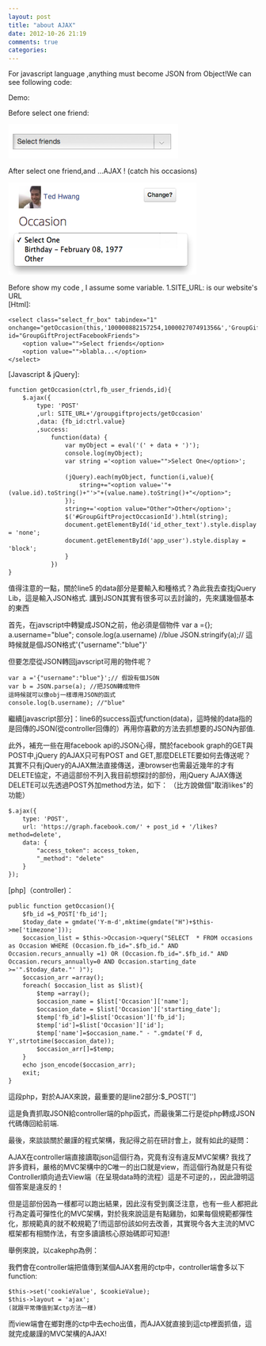 ```yaml
---
layout: post
title: "about AJAX"
date: 2012-10-26 21:19
comments: true
categories: 
---
```


For javascript language ,anything must become JSON from Object!We can see following code:

Demo:

Before select one friend:

<img src="/images/post_img/about_AJAX/1.png" />

After select one friend,and ...AJAX ! (catch his occasions)

<img src="/images/post_img/about_AJAX/2.png" />

Before show my code , I assume some variable.
	1.SITE_URL: is our website's URL
<br/>
\[Html\]:

	<select class="select_fr_box" tabindex="1" onchange="getOccasion(this,'100000882157254,100002707491356&','GroupGiftProjectFacebookFriends');" id="GroupGiftProjectFacebookFriends">
		<option value="">Select friends</option>
		<option value="">blabla...</option>
	</select>

\[Javascript & jQuery\]:

	function getOccasion(ctrl,fb_user_friends,id){
		$.ajax({
			type: 'POST'
			,url: SITE_URL+'/groupgiftprojects/getOccasion'
			,data: {fb_id:ctrl.value}
			,success:
				function(data) {
					var myObject = eval('(' + data + ')');
					console.log(myObject);
					var string ='<option value="">Select One</option>';
					
					(jQuery).each(myObject, function(i,value){
						string+="<option value='"+(value.id).toString()+"'>"+(value.name).toString()+"</option>";
					});
					string+='<option value="Other">Other</option>';
					$('#GroupGiftProjectOccasionId').html(string);
					document.getElementById('id_other_text').style.display = 'none';
					document.getElementById('app_user').style.display = 'block';
					}
				})
	}	

值得注意的一點，關於line5 的data部分是要輸入和種格式？為此我去查找jQuery Lib，這是輸入JSON格式.
講到JSON其實有很多可以去討論的，先來講幾個基本的東西

首先，在javscript中轉變成JSON之前，他必須是個物件
	var a ={};
	a.username="blue";
	console.log(a.username) //blue
	JSON.stringify(a);// 這時候就是個JSON格式'{"username":"blue"}'

但要怎麼從JSON轉回javscript可用的物件呢？

	var a ='{"username":"blue"}';// 假設有個JSON
	var b = JSON.parse(a); //把JSON轉成物件
	這時候就可以像obj一樣導用JSON的函式
	console.log(b.username); //"blue"

繼續[javascript部分]：line6的success函式function(data)，這時候的data指的是回傳的JSON(從controller回傳的）再用你喜歡的方法去抓想要的JSON內部值.

此外，補充一些在用facebook api的JSON心得，關於facebook graph的GET與POST中,jQuery 的AJAX只可有POST and GET,那麼DELETE要如何去傳送呢？
其實不只有jQuery的AJAX無法直接傳送，連browser也需最近幾年的才有DELETE協定，不過這部份不列入我目前想探討的部份，用jQuery AJAX傳送DELETE可以先透過POST外加method方法，如下：
（比方說做個"取消likes"的功能）

	$.ajax({
		type: 'POST',
		url: 'https://graph.facebook.com/' + post_id + '/likes?method=delete',
		data: {
			"access_token": access_token,
			"_method": "delete"
		}
	});

[php]（controller)：

	public function getOccasion(){
		$fb_id =$_POST['fb_id'];
		$today_date = gmdate('Y-m-d',mktime(gmdate("H")+$this->me['timezone']));
		$occasion_list = $this->Occasion->query("SELECT  * FROM occasions as Occasion WHERE (Occasion.fb_id=".$fb_id." AND Occasion.recurs_annually =1) OR (Occasion.fb_id=".$fb_id." AND Occasion.recurs_annually=0 AND Occasion.starting_date >='".$today_date."' )");
		$occasion_arr =array();
		foreach( $occasion_list as $list){
			$temp =array();
			$occasion_name = $list['Occasion']['name'];
			$occasion_date = $list['Occasion']['starting_date'];
			$temp['fb_id']=$list['Occasion']['fb_id'];
			$temp['id']=$list['Occasion']['id'];
			$temp['name']=$occasion_name." - ".gmdate('F d, Y',strtotime($occasion_date));
			$occasion_arr[]=$temp;
		}
		echo json_encode($occasion_arr);
		exit;
	} 

這段php，對於AJAX來說，最重要的是line2部分:$_POST['']

這是負責抓取JSON給controller端的php函式，而最後第二行是從php轉成JSON代碼傳回給前端.

最後，來談談關於嚴謹的程式架構，我記得之前在研討會上，就有如此的疑問：

AJAX在controller端直接讀取json這個行為，究竟有沒有違反MVC架構?
我找了許多資料，嚴格的MVC架構中的C唯一的出口就是view，而這個行為就是只有從Controller順向過去View端（在呈現data時的流程）這是不可逆的，，因此證明這個答案是違反的！

但是這部份因為一樣都可以跑出結果，因此沒有受到廣泛注意，也有一些人都把此行為定義可彈性化的MVC架構，對於我來說這是有點雞肋，如果每個規範都彈性化，那規範真的就不較規範了!而這部份該如何去改善，其實現今各大主流的MVC框架都有相關作法，有空多讀讀核心原始碼即可知道!

舉例來說，以cakephp為例：

我們會在controller端把值傳到某個AJAX套用的ctp中，controller端會多以下function:

	$this->set('cookieValue', $cookieValue);
	$this->layout = 'ajax';
	(就跟平常傳值到某ctp方法一樣)

而view端會在鄉對應的ctp中去echo出值，而AJAX就直接到這ctp裡面抓值，這就完成嚴謹的MVC架構的AJAX!


	